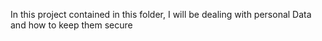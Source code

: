In this project contained in this folder, I will be dealing with personal Data
and how to keep them secure
